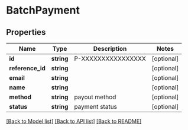 # BatchPayment

## Properties
Name | Type | Description | Notes
------------ | ------------- | ------------- | -------------
**id** | **string** | P-XXXXXXXXXXXXXXXX | [optional] 
**reference_id** | **string** |  | [optional] 
**email** | **string** |  | [optional] 
**name** | **string** |  | [optional] 
**method** | **string** | payout method | [optional] 
**status** | **string** | payment status | [optional] 

[[Back to Model list]](../README.md#documentation-for-models) [[Back to API list]](../README.md#documentation-for-api-endpoints) [[Back to README]](../README.md)


